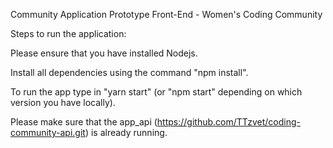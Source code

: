 Community Application Prototype Front-End - Women's Coding Community

Steps to run the application:

Please ensure that you have installed Nodejs.

Install all dependencies using the command "npm install".

To run the app type in "yarn start" (or "npm start" depending on which version you have locally).

Please make sure that the app_api (https://github.com/TTzvet/coding-community-api.git) is already running.
